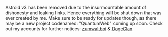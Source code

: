 Astroid v3 has been removed due to the insurmountable amount of dishonesty and leaking links. Hence everything will be shut down that was ever created by me. Make sure to be ready for updates though, as there may be a new project codenamed: "QuantumWeb" coming up soon. Check out my accounts for further notices: [zumwaltboi](https://github.com/zumwaltboi/) & [DogeClan](https://github.com/DogeClan/)
